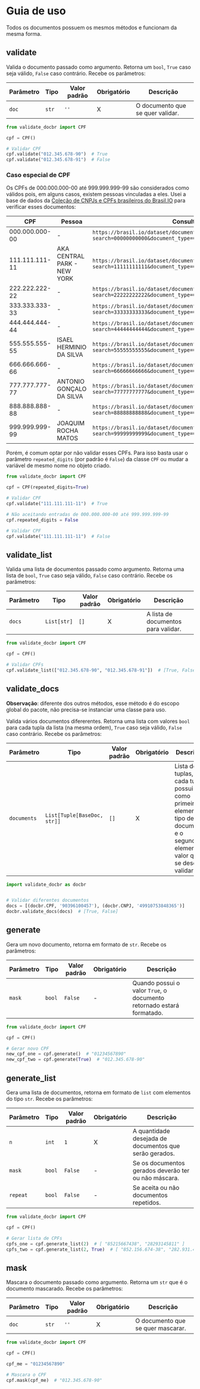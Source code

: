# Guia de uso

Todos os documentos possuem os mesmos métodos e funcionam da mesma forma.

## validate

Valida o documento passado como argumento. Retorna um `bool`, `True` caso seja válido,
`False` caso contrário. Recebe os parâmetros:

| Parâmetro | Tipo | Valor padrão | Obrigatório | Descrição |
| --------- | ---- | ----------- | ------------ | --------- |
| `doc` | `str`| `''` | X | O documento que se quer validar. |

```python
from validate_docbr import CPF

cpf = CPF()

# Validar CPF
cpf.validate("012.345.678-90")  # True
cpf.validate("012.345.678-91")  # False
```

### Caso especial de CPF

Os CPFs de 000.000.000-00 até 999.999.999-99 são considerados como válidos pois, em alguns casos,
existem pessoas vinculadas a eles. Usei a base de dados da
[Coleção de CNPJs e CPFs brasileiros do Brasil.IO][brasil.io]
para verificar esses documentos:

<!-- markdownlint-disable MD013 -->

| CPF | Pessoa | Consulta |
| --- | ------ | -------- |
| 000.000.000-00 | - | `https://brasil.io/dataset/documentos-brasil/documents?search=00000000000&document_type=CPF&document=&name=&sources=` |
| 111.111.111-11 | AKA CENTRAL PARK - NEW YORK | `https://brasil.io/dataset/documentos-brasil/documents?search=11111111111&document_type=CPF&document=&name=&sources=` |
| 222.222.222-22 | - | `https://brasil.io/dataset/documentos-brasil/documents?search=22222222222&document_type=CPF&document=&name=&sources=` |
| 333.333.333-33 | - | `https://brasil.io/dataset/documentos-brasil/documents?search=33333333333&document_type=CPF&document=&name=&sources=` |
| 444.444.444-44 | - | `https://brasil.io/dataset/documentos-brasil/documents?search=44444444444&document_type=CPF&document=&name=&sources=` |
| 555.555.555-55 | ISAEL HERMINIO DA SILVA | `https://brasil.io/dataset/documentos-brasil/documents?search=55555555555&document_type=CPF&document=&name=&sources=` |
| 666.666.666-66 | - | `https://brasil.io/dataset/documentos-brasil/documents?search=66666666666&document_type=CPF&document=&name=&sources=` |
| 777.777.777-77 | ANTONIO GONÇALO DA SILVA | `https://brasil.io/dataset/documentos-brasil/documents?search=77777777777&document_type=CPF&document=&name=&sources=` |
| 888.888.888-88 | - | `https://brasil.io/dataset/documentos-brasil/documents?search=88888888888&document_type=CPF&document=&name=&sources=` |
| 999.999.999-99 | JOAQUIM ROCHA MATOS | `https://brasil.io/dataset/documentos-brasil/documents?search=99999999999&document_type=CPF&document=&name=&sources=` |

<!-- markdownlint-enable MD013 -->

Porém, é comum optar por não validar esses CPFs. Para isso basta usar o parâmetro `repeated_digits`
(por padrão é `False`) da classe `CPF` ou mudar a variável de mesmo nome no objeto criado.

```python
from validate_docbr import CPF

cpf = CPF(repeated_digits=True)

# Validar CPF
cpf.validate("111.111.111-11")  # True

# Não aceitando entradas de 000.000.000-00 até 999.999.999-99
cpf.repeated_digits = False

# Validar CPF
cpf.validate("111.111.111-11")  # False
```

## validate_list

Valida uma lista de documentos passado como argumento. Retorna uma lista de `bool`,
`True` caso seja válido, `False` caso contrário. Recebe os parâmetros:

| Parâmetro | Tipo | Valor padrão | Obrigatório | Descrição |
| --------- | ---- | ----------- | ------------ | --------- |
| `docs` | `List[str]`| `[]` | X | A lista de documentos para validar. |

```python
from validate_docbr import CPF

cpf = CPF()

# Validar CPFs
cpf.validate_list(["012.345.678-90", "012.345.678-91"])  # [True, False]
```

## validate_docs

**Observação**: diferente dos outros métodos, esse método é do escopo global do pacote,
não precisa-se instanciar uma classe para uso.

Valida vários documentos difererentes. Retorna uma lista com valores `bool` para cada tupla
da lista (na mesma ordem), `True` caso seja válido, `False` caso contrário. Recebe os parâmetros:

<!-- markdownlint-disable MD013 -->

| Parâmetro | Tipo | Valor padrão | Obrigatório | Descrição |
| --------- | ---- | ----------- | ------------ | --------- |
| `documents` | `List[Tuple[BaseDoc, str]]`| `[]` | X | Lista de tuplas, cada tupla possui como primeiro elemento o tipo de documento e o segundo elemento o valor que se deseja validar. |

<!-- markdownlint-enable MD013 -->

```python
import validate_docbr as docbr


# Validar diferentes documentos
docs = [(docbr.CPF, '90396100457'), (docbr.CNPJ, '49910753848365')]
docbr.validate_docs(docs)  # [True, False]
```

## generate

Gera um novo documento, retorna em formato de `str`. Recebe os parâmetros:

<!-- markdownlint-disable MD013 -->

| Parâmetro | Tipo | Valor padrão | Obrigatório | Descrição |
| --------- | ---- | ----------- | ------------ | --------- |
| `mask` | `bool` | `False` | - | Quando possui o valor `True`, o documento retornado estará formatado. |

<!-- markdownlint-enable MD013 -->

```python
from validate_docbr import CPF

cpf = CPF()

# Gerar novo CPF
new_cpf_one = cpf.generate()  # "01234567890"
new_cpf_two = cpf.generate(True)  # "012.345.678-90"
```

## generate_list

Gera uma lista de documentos, retorna em formato de `list` com elementos do tipo `str`. Recebe os parâmetros:

| Parâmetro | Tipo | Valor padrão | Obrigatório | Descrição |
| --------- | ---- | ----------- | ------------ | --------- |
| `n` | `int` | `1` | X | A quantidade desejada de documentos que serão gerados. |
| `mask` | `bool` | `False` | - | Se os documentos gerados deverão ter ou não máscara. |
| `repeat` | `bool` | `False` | - | Se aceita ou não documentos repetidos. |

```python
from validate_docbr import CPF

cpf = CPF()

# Gerar lista de CPFs
cpfs_one = cpf.generate_list(2)  # [ "85215667438", "28293145811" ]
cpfs_two = cpf.generate_list(2, True)  # [ "852.156.674-38", "282.931.458-11" ]
```

## mask

Mascara o documento passado como argumento. Retorna um `str` que é o documento mascarado. Recebe os parâmetros:

| Parâmetro | Tipo | Valor padrão | Obrigatório | Descrição |
| --------- | ---- | ----------- | ------------ | --------- |
| `doc` | `str`| `''` | X | O documento que se quer mascarar. |

```python
from validate_docbr import CPF

cpf = CPF()

cpf_me = "01234567890"

# Mascara o CPF
cpf.mask(cpf_me)  # "012.345.678-90"
```

[brasil.io]: https://brasil.io/dataset/documentos-brasil/documents
